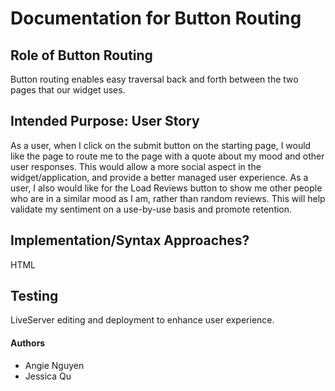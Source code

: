 # Documentation for Button Routing
## Role of Button Routing

Button routing enables easy traversal back and forth between the two pages that our widget uses.

## Intended Purpose: User Story

As a user, when I click on the submit button on the starting page, I would like the page to route me to the page with a quote about my mood and other user responses. This would allow a more social aspect in the widget/application, and provide a better managed user experience.
As a user, I also would like for the Load Reviews button to show me other people who are in a similar mood as I am, rather than random reviews. This will help validate my sentiment on a use-by-use basis and promote retention.

## Implementation/Syntax Approaches?

HTML

## Testing

LiveServer editing and deployment to enhance user experience.

#### Authors

-   Angie Nguyen
-   Jessica Qu